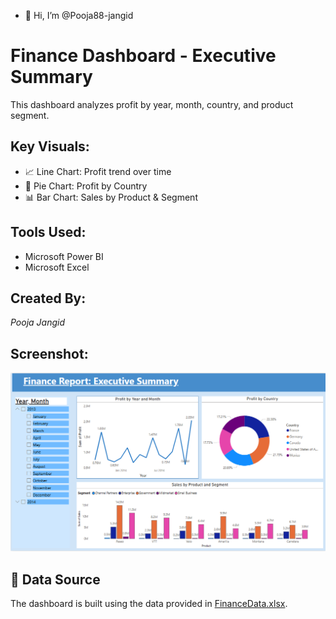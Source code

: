 - 👋 Hi, I’m @Pooja88-jangid

# Finance Dashboard - Executive Summary

This dashboard analyzes profit by year, month, country, and product segment.

## Key Visuals:
- 📈 Line Chart: Profit trend over time
- 🥧 Pie Chart: Profit by Country
- 📊 Bar Chart: Sales by Product & Segment

## Tools Used:
- Microsoft Power BI
- Microsoft Excel

## Created By:
*Pooja Jangid*

## Screenshot:
![dashboard-preview.png](dashboard-preview.png)

## 📂 Data Source
The dashboard is built using the data provided in [FinanceData.xlsx](FinanceData.xlsx).
